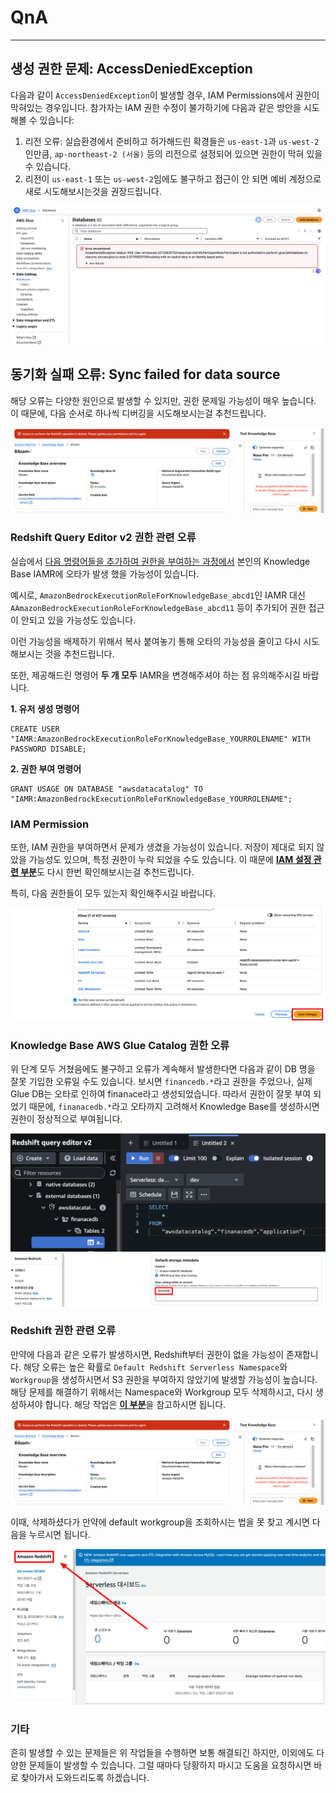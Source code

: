 # QnA 

---

## 생성 권한 문제: AccessDeniedException  

다음과 같이 `AccessDeniedException`이 발생할 경우, IAM Permissions에서 권한이 막혀있는 경우입니다. 참가자는 IAM 권한 수정이 불가하기에 다음과 같은 방안을 시도해볼 수 있습니다:

1. 리전 오류: 실습환경에서 준비하고 허가해드린 확경들은 `us-east-1`과 `us-west-2`인만큼, `ap-northeast-2 (서울)` 등의 리전으로 설정되어 있으면 권한이 막혀 있을 수 있습니다.  
2. 리전이 `us-east-1` 또는 `us-west-2`임에도 불구하고 접근이 안 되면 예비 계정으로 새로 시도해보시는것을 권장드립니다.

![denied](img/accessdenied.jpg)

## 동기화 실패 오류: Sync failed for data source

해당 오류는 다양한 원인으로 발생할 수 있지만, 권한 문제일 가능성이 매우 높습니다. 이 때문에, 다음 순서로 하나씩 디버깅을 시도해보시는걸 추천드립니다.

![syncfail](img/syncfailed.jpg)

### Redshift Query Editor v2 권한 관련 오류

실습에서 [다음 명령어들을 추가하여 권한을 부여하는 과정에서](https://bkb.awskorea.kr/docs/Structured/structured_setup_guide#6-redshift-query-editor-v2-db-permissions) 본인의 Knowledge Base IAMR에 오타가 발생 했을 가능성이 있습니다.

예시로, `AmazonBedrockExecutionRoleForKnowledgeBase_abcd1`인 IAMR 대신 `AAmazonBedrockExecutionRoleForKnowledgeBase_abcd11` 등이 추가되어 권한 접근이 안되고 있을 가능성도 있습니다.  

이런 가능성을 배제하기 위해서 복사 붙여놓기 통해 오타의 가능성을 줄이고 다시 시도해보시는 것을 추천드립니다.

또한, 제공해드린 명령어 **두 개 모두** IAMR을 변경해주셔야 하는 점 유의해주시길 바랍니다.

**1. 유저 생성 명령어**  
```
CREATE USER "IAMR:AmazonBedrockExecutionRoleForKnowledgeBase_YOURROLENAME" WITH PASSWORD DISABLE;
```

**2. 권한 부여 명령어**  
```
GRANT USAGE ON DATABASE "awsdatacatalog" TO "IAMR:AmazonBedrockExecutionRoleForKnowledgeBase_YOURROLENAME";
```

### IAM Permission  

또한, IAM 권한을 부여하면서 문제가 생겼을 가능성이 있습니다. 저장이 제대로 되지 않았을 가능성도 있으며, 특정 권한이 누락 되었을 수도 있습니다. 이 때문에 [**IAM 설정 관련 부분**](https://bkb.awskorea.kr/docs/Structured/structured_setup_guide#5-iam-role-permissions)도 다시 한번 확인해보시는걸 추천드립니다.


특히, 다음 권한들이 모두 있는지 확인해주시길 바랍니다.  

![u-i-5](img/u-i-5.png)  


### Knowledge Base AWS Glue Catalog 권한 오류

위 단계 모두 거쳤음에도 불구하고 오류가 계속해서 발생한다면 다음과 같이 DB 명을 잘못 기입한 오류일 수도 있습니다. 보시면 `financedb.*`라고 권한을 주었으나, 실제 Glue DB는 오타로 인하여 finan`a`ce라고 생성되었습니다. 따라서 권한이 잘못 부여 되었기 때문에, `finanacedb.*`라고 오타까지 고려해서 Knowledge Base를 생성하시면 권한이 정상적으로 부여됩니다.


![finanancedb](img/finanace.jpg)  
![gluecatalogdb](img/gluecatalogdb.png)  

### Redshift 권한 관련 오류

만약에 다음과 같은 오류가 발생하시면, Redshift부터 권한이 없을 가능성이 존재합니다. 해당 오류는 높은 확률로 `Default Redshift Serverless Namespace`와 `Workgroup`을 생성하시면서 S3 권한을 부여하지 않았기에 발생할 가능성이 높습니다. 해당 문제를 해결하기 위해서는 Namespace와 Workgroup 모두 삭제하시고, 다시 생성하셔야 합니다. 해당 작업은 [**이 부분**](https://bkb.awskorea.kr/docs/Structured/structured_setup_guide#3-redshift-workgroupnamespace)을 참고하시면 됩니다. 

![redshift](img/redshift.jpg)  

이때, 삭제하셨다가 만약에 default workgroup을 조회하시는 법을 못 찾고 계시면 다음을 누르시면 됩니다.  

![redshiftlink](img/amazonredshift.png)  



### 기타  
흔히 발생할 수 있는 문제들은 위 작업들을 수행하면 보통 해결되긴 하지만, 이외에도 다양한 문제들이 발생할 수 있습니다. 그럴 때마다 당황하지 마시고 도움을 요청하시면 바로 찾아가서 도와드리도록 하겠습니다.  